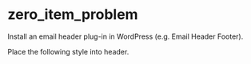 # zero_item_problem

Install an email header plug-in in WordPress (e.g. Email Header Footer).

Place the following style into header.

<style> 
	.item-0, .item- {
		visibility: hidden;
		height: 0px;   
		padding: 0;   
		margin: 0; 
	} 
	.item-0 > *, .item- > * { 
		margin: 0; 
	}
</style>


